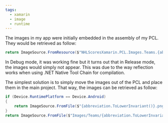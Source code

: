 ```yaml
---
tags:
  - xamarin
  - image
  - runtime
---
```


The images in my app were initially embedded in the assembly of my PCL. They would be retrieved as follow:

``` c#
return ImageSource.FromResource($"NHLScoresXamarin.PCL.Images.Teams.{abbreviation.ToLowerInvariant()}.png", Assembly);
```

In Debug mode, it was working fine but it turns out that in Release mode, the images would simply not appear. This was due to the way reflection works when using .NET Native Tool Chain for compilation.

The simplest solution is to simply move the images out of the PCL and place them in the main project. That way, the images can be retrieved as follow:

``` c#
if (Device.RuntimePlatform == Device.Android)
{
    return ImageSource.FromFile($"{abbreviation.ToLowerInvariant()}.png");
}
return ImageSource.FromFile($"Images/Teams/{abbreviation.ToLowerInvariant()}.png");
```
